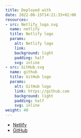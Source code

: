 ```yaml
---
title: Deployed with
date: 2022-06-15T14:21:33+02:00
resources:
- src: Netlify_logo.svg
  name: netlify
  title: Netlify logo
  params:
    alt: Netlify logo
    link: 
    background: light
    padding: half
    svg: inline
- src: GitHub.svg
  name: github
  title: GitHub logo
  params:
    alt: GitHub logo
    link: https://github.com
    background: light
    padding: half
    svg: inline
weight: 40
---
```


- [Netlify](https://netlify.com)
- [GitHub](https://github.com)